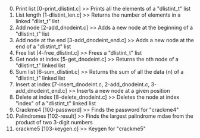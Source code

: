 0. Print list [0-print_dlistint.c] >> Prints all the elements of a "dlistint_t" list
1. List length [1-dlistint_len.c] >> Returns the number of elements in a linked "dlist_t" list
2. Add node [2-add_dnodeint.c] >> Adds a new node at the beginning of a "dlistint_t" list
3. Add node at the end [3-add_dnodeint_end.c] >> Adds a new node at the end of a "dlistint_t" list
4. Free list [4-free_dlistint.c] >> Frees a "dlistint_t" list
5. Get node at index [5-get_dnodeint.c] >> Returns the nth node of a "dlistint_t" linked list
6. Sum list [6-sum_dlistint.c] >> Returns the sum of all the data (n) of a "dlistint_t" linked list
7. Insert at index [7-insert_dnodeint.c, 2-add_dnodeint.c, 3-add_dnodeint_end.c] >> Inserts a new node at a given position
8. Delete at index [8-delete_dnodeint.c] >> Deletes the node at index "index" of a "dlistint_t" linked list
9. Crackme4 [100-password] >> Finds the password for "crackme4"
10. Palindromes [102-result] >> Finds the largest palindrome mdae from the product of two 3-digit numbers
11. crackme5 [103-keygen.c] >> Keygen for "crackme5"
